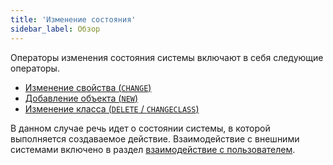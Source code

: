```yaml
---
title: 'Изменение состояния'
sidebar_label: Обзор
---
```


Операторы изменения состояния системы включают в себя следующие операторы.

-   [Изменение свойства (`CHANGE`)](Property_change_CHANGE_.md)
-   [Добавление объекта (`NEW`)](New_object_NEW_.md)
-   [Изменение класса (`DELETE` / `CHANGECLASS`)](Class_change_CHANGECLASS_DELETE_.md)

В данном случае речь идет о состоянии системы, в которой выполняется создаваемое действие. Взаимодействие с внешними системами включено в раздел [взаимодействие с пользователем](User_IS_interaction.md).
